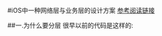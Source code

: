 #iOS中一种网络层与业务层的设计方案
[参考阅读链接](http://www.infoq.com/cn/articles/ios-app-arch-3-1?utm_source=infoq&utm_medium=related_content_link&utm_campaign=relatedContent_articles_clk)

##一.为什么要分层
很早以前的代码是这样的:

	

